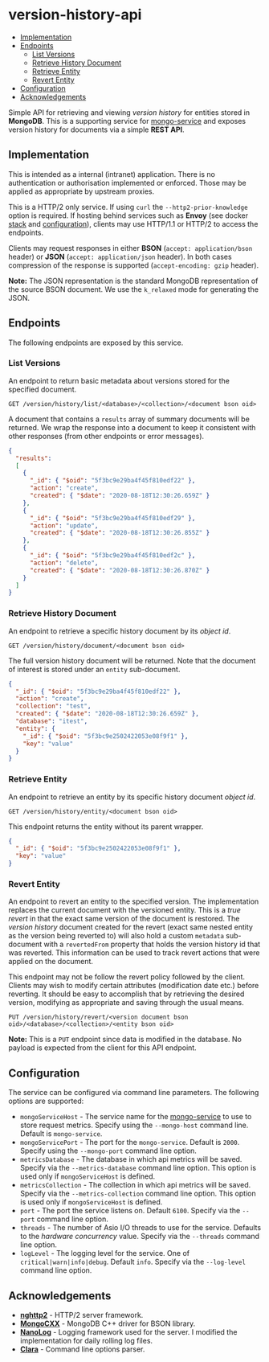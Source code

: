 # version-history-api

* [Implementation](#implementation)
* [Endpoints](#endpoints)
    * [List Versions](#list-versions)
    * [Retrieve History Document](#retrieve-history-document)
    * [Retrieve Entity](#retrieve-entity)
    * [Revert Entity](#revert-entity)
* [Configuration](#configuration)
* [Acknowledgements](#acknowledgements)

Simple API for retrieving and viewing *version history* for entities stored
in **MongoDB**.  This is a supporting service for [mongo-service](https://github.com/sptrakesh/mongo-service) 
and exposes version history for documents via a simple **REST API**.

## Implementation
This is intended as a internal (intranet) application.  There is no authentication
or authorisation implemented or enforced.  Those may be applied as appropriate
by upstream proxies.

This is a HTTP/2 only service.  If using `curl` the `--http2-prior-knowledge`
option is required.  If hosting behind services such as **Envoy**
(see docker [stack](docker/stack.yml) and [configuration](docker/envoy.yml)),
clients may use HTTP/1.1 or HTTP/2 to access the endpoints.

Clients may request responses in either **BSON** (`accept: application/bson` header)
or **JSON** (`accept: application/json` header).  In both cases compression
of the response is supported (`accept-encoding: gzip` header).

**Note:** The JSON representation is the standard MongoDB representation of the
source BSON document.  We use the `k_relaxed` mode for generating the JSON.

## Endpoints
The following endpoints are exposed by this service.

### List Versions
An endpoint to return basic metadata about versions stored for the specified
document.

```shell script
GET /version/history/list/<database>/<collection>/<document bson oid>
```

A document that contains a `results` array of summary documents will be returned.
We wrap the response into a document to keep it consistent with other responses
(from other endpoints or error messages).

```json
{
  "results":
  [
    {
      "_id": { "$oid": "5f3bc9e29ba4f45f810edf22" },
      "action": "create",
      "created": { "$date": "2020-08-18T12:30:26.659Z" }
    },
    {
      "_id": { "$oid": "5f3bc9e29ba4f45f810edf29" },
      "action": "update",
      "created": { "$date": "2020-08-18T12:30:26.855Z" }
    },
    {
      "_id": { "$oid": "5f3bc9e29ba4f45f810edf2c" },
      "action": "delete",
      "created": { "$date": "2020-08-18T12:30:26.870Z" }
    }
  ]
}
```

### Retrieve History Document
An endpoint to retrieve a specific history document by its *object id*.

```shell script
GET /version/history/document/<document bson oid>
```

The full version history document will be returned.  Note that the document of
interest is stored under an `entity` sub-document.

```json
{
  "_id": { "$oid": "5f3bc9e29ba4f45f810edf22" },
  "action": "create",
  "collection": "test",
  "created": { "$date": "2020-08-18T12:30:26.659Z" },
  "database": "itest",
  "entity": {
    "_id": { "$oid": "5f3bc9e2502422053e08f9f1" },
    "key": "value"
  }
}
```

### Retrieve Entity
An endpoint to retrieve an entity by its specific history document *object id*.

```shell script
GET /version/history/entity/<document bson oid>
```

This endpoint returns the entity without its parent wrapper.

```json
{
  "_id": { "$oid": "5f3bc9e2502422053e08f9f1" },
  "key": "value"
}
```

### Revert Entity
An endpoint to revert an entity to the specified version. The implementation
replaces the current document with the versioned entity.
This is a *true revert* in that the exact same version of the document is restored.
The *version history* document created for the revert (exact same nested entity
as the version being reverted to) will also hold a custom `metadata` sub-document
with a `revertedFrom` property that holds the version history id that was reverted.
This information can be used to track revert actions that were applied on the document.

This endpoint may not be follow the revert policy followed by the client.
Clients may wish to modify certain attributes (modification date etc.) before
reverting.  It should be easy to accomplish that by retrieving the desired
version, modifying as appropriate and saving through the usual means.

```shell script
PUT /version/history/revert/<version document bson oid>/<database>/<collection>/<entity bson oid>
```

**Note:** This is a `PUT` endpoint since data is modified in the database.  No
payload is expected from the client for this API endpoint.

## Configuration
The service can be configured via command line parameters.  The following options
are supported:
* `mongoServiceHost` - The service name for the [mongo-service](https://github.com/sptrakesh/mongo-service)
to use to store request metrics. Specify using the `--mongo-host` command line.
Default is `mongo-service`.
* `mongoServicePort` - The port for the `mongo-service`.  Default is `2000`.
Specify using the `--mongo-port` command line option.
* `metricsDatabase` - The database in which api metrics will be saved.  Specify
via the `--metrics-database` command line option.  This option is used only if
`mongoServiceHost` is defined.
* `metricsCollection` - The collection in which api metrics will be saved.  Specify
via the `--metrics-collection` command line option.  This option is used only if
`mongoServiceHost` is defined.
* `port` - The port the service listens on.  Default `6100`.  Specify via the
`--port` command line option.
* `threads` - The number of Asio I/O threads to use for the service.  Defaults
to the *hardware concurrency* value.  Specify via the `--threads` command line option.
* `logLevel` - The logging level for the service.  One of `critical|warn|info|debug`.
Default `info`.  Specify via the `--log-level` command line option.

## Acknowledgements
* **[nghttp2](https://github.com/nghttp2/nghttp2)** - HTTP/2 server framework.
* **[MongoCXX](http://mongocxx.org/)** - MongoDB C++ driver for BSON library.
* **[NanoLog](https://github.com/Iyengar111/NanoLog)** - Logging framework used
for the server.  I modified the implementation for daily rolling log files.
* **[Clara](https://github.com/catchorg/Clara)** - Command line options parser.
